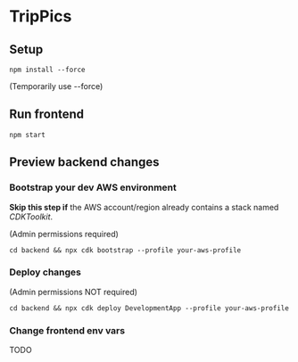 # TripPics
## Setup
`npm install --force`

(Temporarily use --force)
## Run frontend
`npm start`
## Preview backend changes
### Bootstrap your dev AWS environment
**Skip this step if** the AWS account/region already contains a stack named *CDKToolkit*.

(Admin permissions required)

`cd backend && npx cdk bootstrap --profile your-aws-profile` 
### Deploy changes
(Admin permissions NOT required)

`cd backend && npx cdk deploy DevelopmentApp --profile your-aws-profile`
### Change frontend env vars
TODO